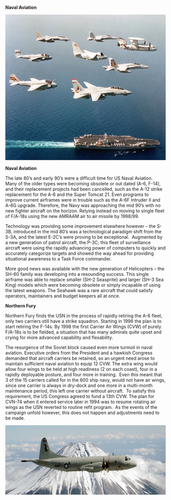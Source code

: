 **Naval Aviation**

<img src="/assets\images\nato\us\navy\aviation\image1.jpeg" style="width:6.21875in;height:4.74402in" alt="C:\Users\Bart\AppData\Local\Microsoft\Windows\INetCache\Content.Word\CV Flyby.jpg" />

**Naval Aviation**

The late 80’s and early 90’s were a difficult time for US Naval
Aviation.  Many of the older types were becoming obsolete or out dated
(A-6, F-14), and their replacement projects had been cancelled, such as
the A-12 strike replacement for the A-6 and the Super Tomcat 21. Even
programs to improve current airframes were in trouble such as the A-6F
Intruder II and A-6G upgrade. Therefore, the Navy was approaching the
mid 90’s with no new fighter aircraft on the horizon. Relying instead on
moving to single fleet of F/A-18s using the new AMRAAM air to air
missile by 1998/99.

Technology was providing some improvement elsewhere however – the
S-3B, introduced in the mid 80’s was a technological paradigm shift from
the S-3A, and the latest E-2C’s were proving to be exceptional. 
Augmented by a new generation of patrol aircraft, the P-3C; this fleet
of surveillance aircraft were using the rapidly advancing power of
computers to quickly and accurately categorize targets and showed the
way ahead for providing situational awareness to a Task Force commander.

More good news was available with the new generation of Helicopters –
the SH-60 family was developing into a resounding success. This single
airframe was able to replace smaller (SH-2 Seasprite) and larger (SH-3
Sea King) models which were becoming obsolete or simply incapable of
using the latest weapons. The Seahawk was a rare aircraft that could
satisfy operators, maintainers and budget keepers all at once.

**Northern Fury**

Northern Fury finds the USN in the process of rapidly retiring the A-6
fleet, only two carriers still have a strike squadron. Starting in 1996
the plan is to start retiring the F-14s. By 1998 the first Carrier Air
Wings (CVW) of purely F/A-18s is to be fielded, a situation that has
many admirals quite upset and crying for more advanced capability and
flexability.

The resurgence of the Soviet block caused even more turmoil in naval
aviation. Executive orders from the President and a hawkish Congress
demanded that aircraft carriers be retained, so an urgent need arose to
maintain sufficient naval aviation to equip 12 CVW. The extra wing would
allow four wings to be held at high readiness (2 on each coast), four in
a rapidly deployable posture, and four more in training.  Even this
meant that 3 of the 15 carriers called for in the 600 ship navy, would
not have air wings, since one carrier is always in dry-dock and one more
in a multi-month maintenance period, this left one carrier without
aircraft.  To satisfy this requirement, the US Congress agreed to fund a
13th CVW. The plan for CVN-74 when it entered service later in 1994 was
to resume rotating air wings as the USN reverted to routine refit
program.  As the events of the campaign unfold however, this does not
happen and adjustments need to be made.

<img src="/assets\images\nato\us\navy\aviation\image2.jpg" style="width:6.5in;height:2.25694in" />
